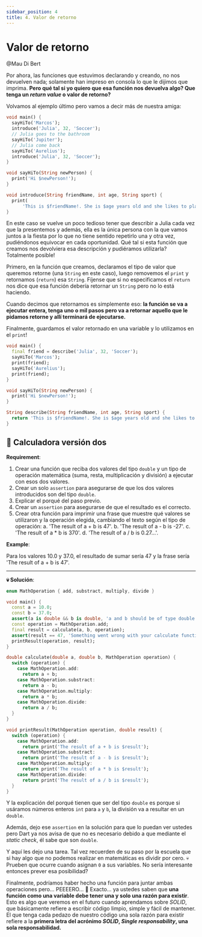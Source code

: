 ```yaml
---
sidebar_position: 4
title: 4. Valor de retorno
---
```


# Valor de retorno

@Mau Di Bert

Por ahora, las funciones que estuvimos declarando y creando, no nos devuelven nada; solamente han impreso en consola lo que le dijimos que imprima. __Pero qué tal si yo quiero que esa función nos devuelva algo? Que tenga un _return value_ o valor de retorno?__

Volvamos al ejemplo último pero vamos a decir más de nuestra amiga:

```dart
void main() {
  sayHiTo('Marcos');
  introduce('Julia', 32, 'Soccer');
  // Julia goes to the bathroom
  sayHiTo('Jupiter');
  // Julia come back
  sayHiTo('Aurelius');
  introduce('Julia', 32, 'Soccer');
}

void sayHiTo(String newPerson) {
  print('Hi $newPerson!');
}

void introduce(String friendName, int age, String sport) {
  print(
      'This is $friendName!. She is $age years old and she likes to play $sport!');
}

```

En este caso se vuelve un poco tedioso tener que describir a Julia cada vez que la presentemos y además, ella es la única persona con la que vamos juntos a la fiesta por lo que no tiene sentido repetirlo una y otra vez, pudiéndonos equivocar en cada oportunidad. Qué tal si esta función que creamos nos devolviera esa descripción y pudiéramos utilizarla? Totalmente posible!

Primero, en la función que creamos, declaramos el tipo de valor que queremos retorne (una `String` en este caso), luego removemos el `print` y retornamos (`return`) esa `String`. Fíjense que si no especificamos el `return` nos dice que esa función debería retornar un `String` pero no lo está haciendo.

Cuando decimos que retornamos es simplemente eso: __la función se va a ejecutar entera, tenga uno o mil pasos pero va a retornar aquello que le pidamos retorne y allí terminará de ejecutarse.__

Finalmente, guardamos el valor retornado en una variable y lo utilizamos en el `print`!

```dart
void main() {
  final friend = describe('Julia', 32, 'Soccer');
  sayHiTo('Marcos');
  print(friend);
  sayHiTo('Aurelius');
  print(friend);
}

void sayHiTo(String newPerson) {
  print('Hi $newPerson!');
}

String describe(String friendName, int age, String sport) {
  return 'This is $friendName!. She is $age years old and she likes to play $sport!';
}
```

## 💪 Calculadora versión dos

__Requirement__:

1. Crear una función que reciba dos valores del tipo `double` y un tipo de operación matemática (suma, resta, multiplicación y división) a ejecutar con esos dos valores.
2. Crear un solo `assertion` para asegurarse de que los dos valores introducidos son del tipo `double`.
3. Explicar el porqué del paso previo.
4. Crear un `assertion` para asegurarse de que el resultado es el correcto.
5. Crear otra función para imprimir una frase que muestre qué valores se utilizaron y la operación elegida, cambiando el texto según el tipo de operación:
  a. 'The result of a + b is 47'.
  b. 'The result of a - b is -27'.
  c. 'The result of a * b is 370'.
  d. 'The result of a / b is 0.27...'.

__Example__:

Para los valores 10.0 y 37.0, el resultado de sumar sería 47 y la frase sería 'The result of a + b is 47'.

---

__💀 Solución__:

```dart
enum MathOperation { add, substract, multiply, divide }

void main() {
  const a = 10.0;
  const b = 37.0;
  assert(a is double && b is double, 'a and b should be of type double');
  const operation = MathOperation.add;
  final result = calculate(a, b, operation);
  assert(result == 47, 'Something went wrong with your calculate function');
  printResult(operation, result);
}

double calculate(double a, double b, MathOperation operation) {
  switch (operation) {
    case MathOperation.add:
      return a + b;
    case MathOperation.substract:
      return a - b;
    case MathOperation.multiply:
      return a * b;
    case MathOperation.divide:
      return a / b;
  }
}

void printResult(MathOperation operation, double result) {
  switch (operation) {
    case MathOperation.add:
      return print('The result of a + b is $result');
    case MathOperation.substract:
      return print('The result of a - b is $result');
    case MathOperation.multiply:
      return print('The result of a * b is $result');
    case MathOperation.divide:
      return print('The result of a / b is $result');
  }
}
```

Y la explicación del porqué tienen que ser del tipo `double` es porque si usáramos números enteros `int` para `a` y `b`, la división va a resultar en un `double`.

Además, dejo ese `assertion` en la solución para que lo puedan ver ustedes pero Dart ya nos avisa de que no es necesario debido a que mediante el _static check_, él sabe que son `double`.

Y aquí les dejo una tarea. Tal vez recuerden de su paso por la escuela que si hay algo que no podemos realizar en matemáticas es dividir por cero. 💀 Prueben que ocurre cuando asignan `0` a sus variables. No sería interesante entonces prever esa posibilidad?

Finalmente, podríamos haber hecho una función para juntar ambas operaciones pero... PEEEERO... 🧐 Exacto... ya ustedes saben que __una función como una variable debe tener una y solo una razón para existir__. Esto es algo que veremos en el futuro cuando aprendamos sobre _SOLID_, que básicamente refiere a escribir código limpio, simple y fácil de mantener. El que tenga cada pedazo de nuestro código una sola razón para existir refiere a la __primera letra del acrónimo _SOLID_, _Single responsability_, una sola responsabilidad.__
